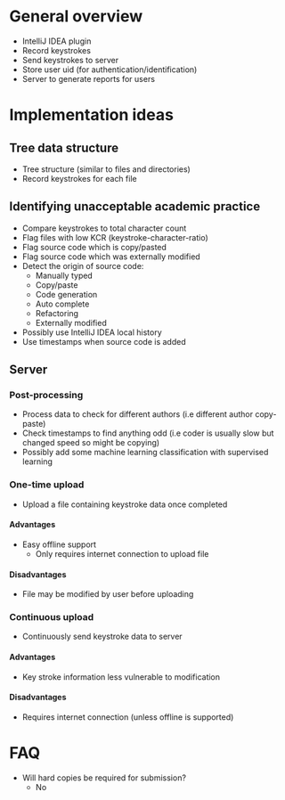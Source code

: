 # General overview

- IntelliJ IDEA plugin
- Record keystrokes
- Send keystrokes to server
- Store user uid (for authentication/identification)
- Server to generate reports for users

# Implementation ideas

## Tree data structure

- Tree structure (similar to files and directories)
- Record keystrokes for each file

## Identifying unacceptable academic practice

- Compare keystrokes to total character count
- Flag files with low KCR (keystroke-character-ratio)
- Flag source code which is copy/pasted
- Flag source code which was externally modified
- Detect the origin of source code:
    - Manually typed
    - Copy/paste
    - Code generation
    - Auto complete
    - Refactoring
    - Externally modified
- Possibly use IntelliJ IDEA local history
- Use timestamps when source code is added

## Server

### Post-processing

- Process data to check for different authors (i.e different author copy-paste)
- Check timestamps to find anything odd (i.e coder is usually slow but changed
speed so might be copying)
- Possibly add some machine learning classification with supervised learning

### One-time upload

- Upload a file containing keystroke data once completed

#### Advantages

- Easy offline support
  - Only requires internet connection to upload file

#### Disadvantages

- File may be modified by user before uploading

### Continuous upload

- Continuously send keystroke data to server

#### Advantages

- Key stroke information less vulnerable to modification

#### Disadvantages

- Requires internet connection (unless offline is supported)

# FAQ

- Will hard copies be required for submission?
  - No
